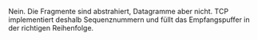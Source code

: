 Nein. Die Fragmente sind abstrahiert, Datagramme aber nicht. TCP implementiert deshalb Sequenznummern und füllt das Empfangspuffer in der richtigen Reihenfolge.
